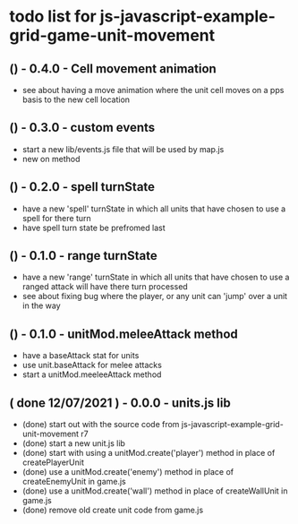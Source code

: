 # todo list for js-javascript-example-grid-game-unit-movement

## () - 0.4.0 - Cell movement animation
* see about having a move animation where the unit cell moves on a pps basis to the new cell location

## () - 0.3.0 - custom events
* start a new lib/events.js file that will be used by map.js
* new on method

## () - 0.2.0 - spell turnState
* have a new 'spell' turnState in which all units that have chosen to use a spell for there turn
* have spell turn state be prefromed last

## () - 0.1.0 - range turnState
* have a new 'range' turnState in which all units that have chosen to use a ranged attack will have there turn processed
* see about fixing bug where the player, or any unit can 'jump' over a unit in the way

## () - 0.1.0 - unitMod.meleeAttack method 
* have a baseAttack stat for units
* use unit.baseAttack for melee attacks
* start a unitMod.meeleeAttack method

## ( done 12/07/2021 ) - 0.0.0 - units.js lib
* (done) start out with the source code from js-javascript-example-grid-unit-movement r7
* (done) start a new unit.js lib
* (done) start with using a unitMod.create('player') method in place of createPlayerUnit
* (done) use a unitMod.create('enemy') method in place of createEnemyUnit in game.js
* (done) use a unitMod.create('wall') method in place of createWallUnit in game.js
* (done) remove old create unit code from game.js
